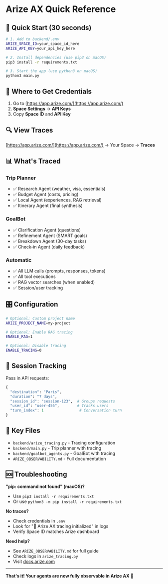 # Arize AX Quick Reference

## 🚀 Quick Start (30 seconds)

```bash
# 1. Add to backend/.env
ARIZE_SPACE_ID=your_space_id_here
ARIZE_API_KEY=your_api_key_here

# 2. Install dependencies (use pip3 on macOS)
pip3 install -r requirements.txt

# 3. Start the app (use python3 on macOS)
python3 main.py
```

## 📍 Where to Get Credentials

1. Go to [https://app.arize.com/](https://app.arize.com/)
2. **Space Settings** → **API Keys**
3. Copy **Space ID** and **API Key**

## 🔍 View Traces

[https://app.arize.com/](https://app.arize.com/) → Your Space → **Traces**

## 📊 What's Traced

### Trip Planner
- ✅ Research Agent (weather, visa, essentials)
- ✅ Budget Agent (costs, pricing)
- ✅ Local Agent (experiences, RAG retrieval)
- ✅ Itinerary Agent (final synthesis)

### GoalBot
- ✅ Clarification Agent (questions)
- ✅ Refinement Agent (SMART goals)
- ✅ Breakdown Agent (30-day tasks)
- ✅ Check-in Agent (daily feedback)

### Automatic
- ✅ All LLM calls (prompts, responses, tokens)
- ✅ All tool executions
- ✅ RAG vector searches (when enabled)
- ✅ Session/user tracking

## 🎛️ Configuration

```bash
# Optional: Custom project name
ARIZE_PROJECT_NAME=my-project

# Optional: Enable RAG tracing
ENABLE_RAG=1

# Optional: Disable tracing
ENABLE_TRACING=0
```

## 🔗 Session Tracking

Pass in API requests:

```python
{
  "destination": "Paris",
  "duration": "7 days",
  "session_id": "session-123",  # Groups requests
  "user_id": "user-456",        # Tracks users
  "turn_index": 1                # Conversation turn
}
```

## 📁 Key Files

- `backend/arize_tracing.py` - Tracing configuration
- `backend/main.py` - Trip planner with tracing
- `backend/goalbot_agents.py` - GoalBot with tracing
- `ARIZE_OBSERVABILITY.md` - Full documentation

## 🆘 Troubleshooting

**"pip: command not found" (macOS)?**
- Use `pip3 install -r requirements.txt`
- Or use `python3 -m pip install -r requirements.txt`

**No traces?**
- Check credentials in `.env`
- Look for "🎉 Arize AX tracing initialized" in logs
- Verify Space ID matches Arize dashboard

**Need help?**
- See `ARIZE_OBSERVABILITY.md` for full guide
- Check logs in `arize_tracing.py`
- Visit [docs.arize.com](https://docs.arize.com/)

---

**That's it! Your agents are now fully observable in Arize AX** 🎉

